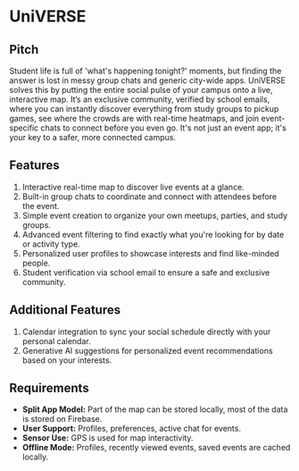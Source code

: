 # UniVERSE

## Pitch
Student life is full of 'what's happening tonight?' moments, but finding the answer is lost in messy group chats and generic city-wide apps. UniVERSE solves this by putting the entire social pulse of your campus onto a live, interactive map. It’s an exclusive community, verified by school emails, where you can instantly discover everything from study groups to pickup games, see where the crowds are with real-time heatmaps, and join event-specific chats to connect before you even go. It's not just an event app; it's your key to a safer, more connected campus.

## Features
1. Interactive real-time map to discover live events at a glance.
2. Built-in group chats to coordinate and connect with attendees before the event.
3. Simple event creation to organize your own meetups, parties, and study groups.
4. Advanced event filtering to find exactly what you're looking for by date or activity type.
5. Personalized user profiles to showcase interests and find like-minded people.
6. Student verification via school email to ensure a safe and exclusive community.

## Additional Features
1. Calendar integration to sync your social schedule directly with your personal calendar.
2. Generative AI suggestions for personalized event recommendations based on your interests.

## Requirements
- **Split App Model:** Part of the map can be stored locally, most of the data is stored on Firebase.
- **User Support:** Profiles, preferences, active chat for events.
- **Sensor Use:** GPS is used for map interactivity.
- **Offline Mode:** Profiles, recently viewed events, saved events are cached locally.
